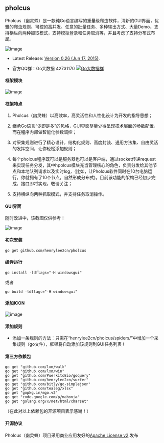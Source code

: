 ## pholcus

Pholcus（幽灵蛛）是一款纯Go语言编写的重量级爬虫软件，清新的GUI界面，优雅的爬虫规则、可控的高并发、任意的批量任务、多种输出方式、大量Demo，支持横纵向两种抓取模式，支持模拟登录和任务取消等，并且考虑了支持分布式布局。

![image](https://github.com/henrylee2cn/pholcus/blob/master/doc/icon.png)

* Latest Release: [Version 0.26 (Jun 17, 2015)](https://github.com/henrylee2cn/pholcus/releases).

* 官方QQ群：Go大数据 42731170    [![Go大数据群](http://pub.idqqimg.com/wpa/images/group.png)](http://shang.qq.com/wpa/qunwpa?idkey=83ee3e1a4be6bdb2b08a51a044c06ae52cf10a082f7c5cf6b36c1f78e8b03589)

#### 框架模块

![image](https://github.com/henrylee2cn/pholcus/blob/master/doc/project.png)


#### 框架特点
 1. Pholcus（幽灵蛛）以高效率，高灵活性和人性化设计为开发的指导思想；

 2. 继承Go语言“少即是多”的风格，GUI界面尽量少得呈现技术层面的参数配置，而在程序内部做智能化参数调控；
 
 3. 对采集规则进行了精心设计，结构化规则、高度封装、通用方法集、自由灵活的发挥空间，让你轻松添加规则；
 
 4. 每个pholcus程序既可以是服务器也可以是客户端，通过socket传递request来实现任务分发，其中hpolcus模块充当管理核心的角色，负责分发给其他节点和本地队列请求以及实时log，(比如，让Pholcus软件同时在10台电脑运行，你就拥有了10个节点，自然形成分布式)。目前该功能的架构已经初步完成，接口即将实现，敬请关注；
 
 5. 支持横纵向两种抓取模式，并支持任务取消操作。

#### GUI界面
随时改进中，该截图仅供参考！

![image](https://github.com/henrylee2cn/pholcus/blob/master/doc/guishow.jpg)


#### 初次安装
```
go get github.com/henrylee2cn/pholcus
```



#### 编译运行
```
go install -ldflags="-H windowsgui"
```
或者
```
go build -ldflags="-H windowsgui"
```



#### 添加ICON

![image](https://github.com/henrylee2cn/pholcus/blob/master/doc/addicon.jpg)



#### 添加规则

 - 添加一条规则的方法：只需在“henrylee2cn/pholcus/spiders/”中增加一个采集规则（go文件），框架将自动添加该规则到GUI任务列表！



#### 第三方依赖包


```
go get "github.com/lxn/walk"
go get "github.com/lxn/win"
go get "github.com/PuerkitoBio/goquery"
go get "github.com/henrylee2cn/surfer"
go get "github.com/bitly/go-simplejson"
go get "github.com/tealeg/xlsx"
go get "gopkg.in/mgo.v2"
go get "code.google.com/p/mahonia"
go get "golang.org/x/net/html/charset"
```
（在此对以上依赖包的开源项目表示感谢！）



#### 开源协议

Pholcus（幽灵蛛）项目采用商业应用友好的[Apache License v2](https://github.com/henrylee2cn/pholcus/blob/master/doc/license.txt).发布
